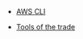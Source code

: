 - [AWS CLI](https://github.com/pascallaurent/x-days-of-devops/blob/main/resources/cli/pi-install.md)

- [Tools of the trade](https://github.com/pascallaurent/x-days-of-devops/tree/main/resources/code)
